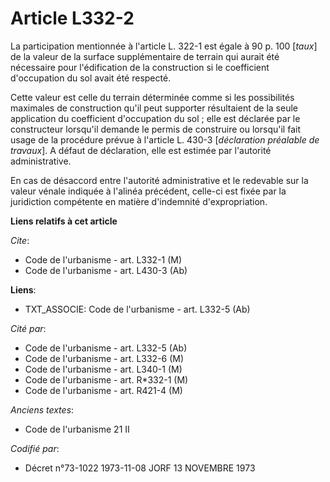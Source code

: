 # Article L332-2

La participation mentionnée à l'article L. 322-1 est égale à 90 p. 100 [*taux*] de la valeur de la surface supplémentaire de
terrain qui aurait été nécessaire pour l'édification de la construction si le coefficient d'occupation du sol avait été
respecté.

Cette valeur est celle du terrain déterminée comme si les possibilités maximales de construction qu'il peut supporter
résultaient de la seule application du coefficient d'occupation du sol ; elle est déclarée par le constructeur lorsqu'il
demande le permis de construire ou lorsqu'il fait usage de la procédure prévue à l'article L. 430-3 [*déclaration préalable
de travaux*]. A défaut de déclaration, elle est estimée par l'autorité administrative.

En cas de désaccord entre l'autorité administrative et le redevable sur la valeur vénale indiquée à l'alinéa précédent,
celle-ci est fixée par la juridiction compétente en matière d'indemnité d'expropriation.

**Liens relatifs à cet article**

_Cite_:

  - Code de l'urbanisme - art. L332-1 (M)
  - Code de l'urbanisme - art. L430-3 (Ab)

**Liens**:

  - TXT_ASSOCIE: Code de l'urbanisme - art. L332-5 (Ab)

_Cité par_:

  - Code de l'urbanisme - art. L332-5 (Ab)
  - Code de l'urbanisme - art. L332-6 (M)
  - Code de l'urbanisme - art. L340-1 (M)
  - Code de l'urbanisme - art. R*332-1 (M)
  - Code de l'urbanisme - art. R421-4 (M)

_Anciens textes_:

  - Code de l'urbanisme 21 II

_Codifié par_:

  - Décret n°73-1022 1973-11-08 JORF 13 NOVEMBRE 1973
